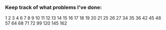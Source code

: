 ### Keep track of what problems I've done:
1
2
3
4
6
7
8
9
10
11
12
13
14
15
16
17 
18
19
20
21
25
26
27
34
35
36
42
45
48
57
64
68
71
72
99
120
145
162
